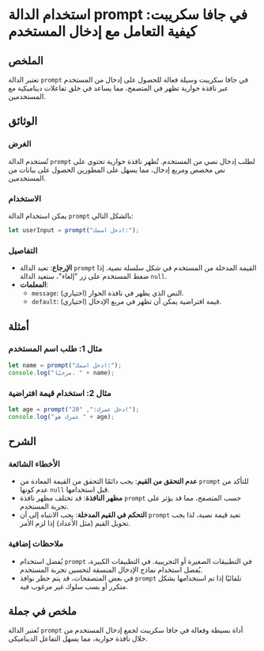 <!--
Meta Description: # استخدام الدالة prompt في جافا سكريبت: كيفية التعامل مع إدخال المستخدم ## الملخص تعتبر الدالة `prompt` في جافا سكريبت وسيلة فعالة للحصول على إدخال من...
Meta Keywords: prompt, المستخدم, الدالة, على, استخدام
-->

# استخدام الدالة prompt في جافا سكريبت: كيفية التعامل مع إدخال المستخدم

## الملخص
تعتبر الدالة `prompt` في جافا سكريبت وسيلة فعالة للحصول على إدخال من المستخدم عبر نافذة حوارية تظهر في المتصفح، مما يساعد في خلق تفاعلات ديناميكية مع المستخدمين.

## الوثائق
### الغرض
تُستخدم الدالة `prompt` لطلب إدخال نصي من المستخدم. تُظهر نافذة حوارية تحتوي على نص مخصص ومربع إدخال، مما يسهل على المطورين الحصول على بيانات من المستخدمين.

### الاستخدام
يمكن استخدام الدالة `prompt` بالشكل التالي:
```javascript
let userInput = prompt("ادخل اسمك:");
```

### التفاصيل
- **الإرجاع**: تعيد الدالة `prompt` القيمة المدخلة من المستخدم في شكل سلسلة نصية. إذا ضغط المستخدم على زر "إلغاء"، ستعيد الدالة `null`.
- **المعلمات**:
  - `message`: النص الذي يظهر في نافذة الحوار (اختياري).
  - `default`: قيمة افتراضية يمكن أن تظهر في مربع الإدخال (اختياري).

## أمثلة
### مثال 1: طلب اسم المستخدم
```javascript
let name = prompt("ادخل اسمك:");
console.log("مرحبًا، " + name);
```

### مثال 2: استخدام قيمة افتراضية
```javascript
let age = prompt("ادخل عمرك:", "20");
console.log("عمرك هو " + age);
```

## الشرح
### الأخطاء الشائعة
- **عدم التحقق من القيم**: يجب دائمًا التحقق من القيمة المعادة من `prompt` للتأكد من عدم كونها `null` قبل استخدامها.
- **مظهر النافذة**: قد تختلف مظهر نافذة `prompt` حسب المتصفح، مما قد يؤثر على تجربة المستخدم.
- **التحكم في القيم المدخلة**: يجب الانتباه إلى أن `prompt` تعيد قيمة نصية، لذا يجب تحويل القيم (مثل الأعداد) إذا لزم الأمر.

### ملاحظات إضافية
- يُفضل استخدام `prompt` في التطبيقات الصغيرة أو التجريبية. في التطبيقات الكبيرة، يُفضل استخدام نماذج الإدخال المنسقة لتحسين تجربة المستخدم.
- في بعض المتصفحات، قد يتم حظر نوافذ `prompt` تلقائيًا إذا تم استخدامها بشكل متكرر أو بسب سلوك غير مرغوب فيه.

## ملخص في جملة
تُعتبر الدالة `prompt` أداة بسيطة وفعالة في جافا سكريبت لجمع إدخال المستخدم من خلال نافذة حوارية، مما يسهل التفاعل الديناميكي.